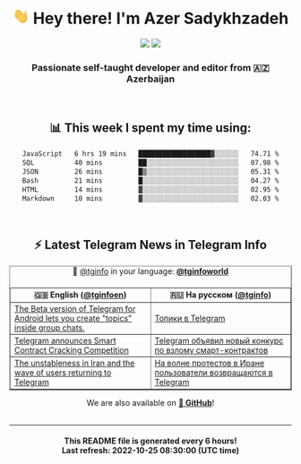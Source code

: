<div align="center">
	<div>
		<h1>
      <img src="./assets/hi.gif" width="30px"> Hey there! I'm Azer Sadykhzadeh
    </h1>
    <img height="18" src="https://komarev.com/ghpvc/?username=sadykhzadeh&label=Views&color=2081c1&style=flat-square" />
		<a href="https://wakatime.com/@Azer"> <img height="18" src="https://wakatime.com/badge/user/f80ae27a-c328-426f-a381-bc84136e2dd6.svg" /> </a>
    <h3>
      Passionate self-taught developer and editor from 🇦🇿 Azerbaijan
    </h3>
  </div>
  <br>

<h2>📊 This week I spent my time using:</h2>

<!--START_SECTION:waka-->

```text
JavaScript   6 hrs 19 mins   ██████████████████▓░░░░░░   74.71 %
SQL          40 mins         ██░░░░░░░░░░░░░░░░░░░░░░░   07.98 %
JSON         26 mins         █▒░░░░░░░░░░░░░░░░░░░░░░░   05.31 %
Bash         21 mins         █░░░░░░░░░░░░░░░░░░░░░░░░   04.27 %
HTML         14 mins         ▓░░░░░░░░░░░░░░░░░░░░░░░░   02.95 %
Markdown     10 mins         ▓░░░░░░░░░░░░░░░░░░░░░░░░   02.03 %
```

<!--END_SECTION:waka-->

<br>

<h2>⚡️ Latest Telegram News in Telegram Info</h2>
  <table border>
		<tr>
			<th width="50%">🇬🇧 English (<a href="https://t.me/tginfoen">@tginfoen</a>)</th>
			<th>🇷🇺 На русском (<a href="https://t.me/tginfo">@tginfo</a>)</th>
		</tr>
		<caption>🚩 <a href="https://t.me/tginfo">@tginfo</a> in your language: <a href="https://t.me/tginfoworld"><b>@tginfoworld</b></a><caption/>
  <tr><td><a href="https://t.me/tginfoen/1508">The Beta version of Telegram for Android lets you create "topics" inside group chats.</a></td>
    <td><a href="https://t.me/tginfo/3456">Топики в Telegram</a></td></tr><tr><td><a href="https://t.me/tginfoen/1507">Telegram announces Smart Contract Cracking Competition</a></td>
    <td><a href="https://t.me/tginfo/3455">Telegram объявил новый конкурс по взлому смарт-контрактов</a></td></tr><tr><td><a href="https://t.me/tginfoen/1506">The unstableness in Iran and the wave of users returning to Telegram</a></td>
    <td><a href="https://t.me/tginfo/3454">На волне протестов в Иране пользователи возвращаются в Telegram</a></td></tr>
</table>
We are also available on <a href="https://github.com/tginfo"><b>🐙 GitHub</b></a>!
</div>

<br>
<hr>
<h4 align="center">This README file is generated <b>every 6 hours</b>!</br>Last refresh: <b>2022-10-25 08:30:00 (UTC time)</b></h4>
